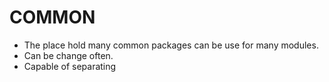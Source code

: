 # COMMON

- The place hold many common packages can be use for many modules.
- Can be change often.
- Capable of separating